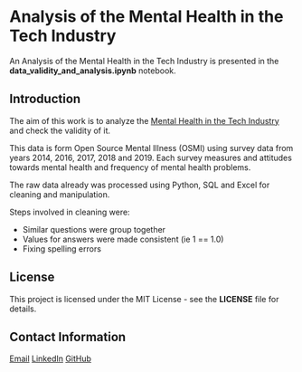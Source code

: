 # Analysis of the Mental Health in the Tech Industry

An Analysis of the Mental Health in the Tech Industry
is presented in the  <b>data_validity_and_analysis.ipynb</b> notebook.

## Introduction

The aim of this work is to analyze the [Mental Health in the Tech Industry](https://www.kaggle.com/datasets/anth7310/mental-health-in-the-tech-industry) and check the validity of it.

This data is form Open Source Mental Illness (OSMI) using survey data from years 2014, 2016, 2017, 2018 and 2019. Each survey measures and attitudes towards mental health and frequency of mental health problems.

The raw data already was processed using Python, SQL and Excel for cleaning and manipulation.

Steps involved in cleaning were:

<ul>
    <li>Similar questions were group together</li>
    <li>Values for answers were made consistent (ie 1 == 1.0)</li>
    <li>Fixing spelling errors</li>
</ul>

## License
This project is licensed under the MIT License - see the **LICENSE** file for details.

## Contact Information
[Email](ricardas.poskrebysev@gmail.com)
[LinkedIn](https://www.linkedin.com/in/ri%C4%8Dardas-poskreby%C5%A1evas-665207206/)
[GitHub](https://github.com/Riciokzz)
